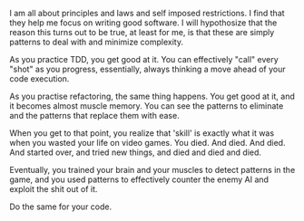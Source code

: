 I am all about principles and laws and self imposed restrictions. I find that they help me focus on writing good software. I will hypothosize that the reason this turns out to be true, at least for me, is that these are simply patterns to deal with and minimize complexity.

As you practice TDD, you get good at it. You can effectively "call" every "shot" as you progress, essentially, always thinking a move ahead of your code execution.

As you practise refactoring, the same thing happens. You get good at it, and it becomes almost muscle memory. You can see the patterns to eliminate and the patterns that replace them with ease.

When you get to that point, you realize that 'skill' is exactly what it was when you wasted your life on video games. You died. And died. And died. And started over, and tried new things, and died and died and died.

Eventually, you trained your brain and your muscles to detect patterns in the game, and you used patterns to effectively counter the enemy AI and exploit the shit out of it.

Do the same for your code.

